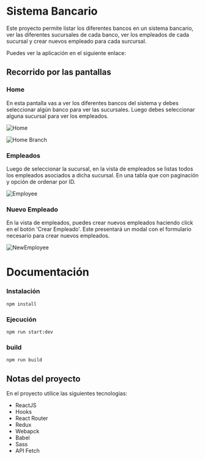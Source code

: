 # Sistema Bancario
Este proyecto permite listar los diferentes bancos en un sistema bancario, ver las diferentes sucursales de cada banco, ver los empleados de cada sucursal y crear nuevos empleado para cada surcursal.

Puedes ver la aplicación en el siguiente enlace:
[]()

## Recorrido por las pantallas

### Home
En esta pantalla vas a ver los diferentes bancos del sistema y debes seleccionar algún banco para ver las sucursales. Luego debes seleccionar alguna sucursal para ver los empleados.

![Home](https://sistema-bancario.s3-us-west-1.amazonaws.com/Home.png)

![Home Branch](https://sistema-bancario.s3-us-west-1.amazonaws.com/HomeBranches.png)

### Empleados
Luego de seleccionar la sucursal, en la vista de empleados se listas todos los empleados asociados a dicha sucursal. En una tabla que con paginación y opción de ordenar por ID.

![Employee](https://sistema-bancario.s3-us-west-1.amazonaws.com/Employees.png)

### Nuevo Empleado
En la vista de empleados, puedes crear nuevos empleados haciendo click en el botón 'Crear Empleado'. Este presentará un modal con el formulario necesario para crear nuevos empleados.

![NewEmployee](https://sistema-bancario.s3-us-west-1.amazonaws.com/New.png)

# Documentación

### Instalación

```
npm install
```

### Ejecución

```
npm run start:dev
```

### build

```
npm run build
```

## Notas del proyecto
En el proyecto utilice las siguientes tecnologias:

* ReactJS
* Hooks
* React Router
* Redux
* Webapck
* Babel
* Sass
* API Fetch
